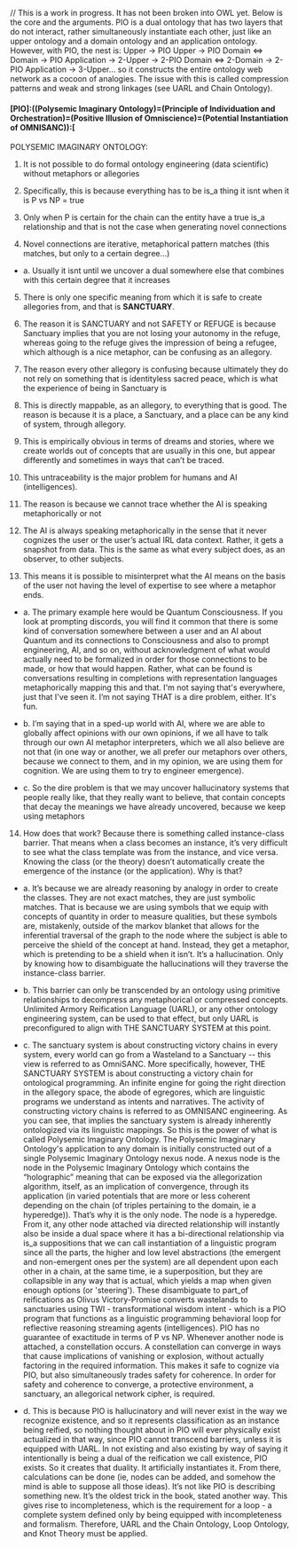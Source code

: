 // This is a work in progress. It has not been broken into OWL yet. Below is the core and the arguments. PIO is a dual ontology that has two layers that do not interact, rather simultaneously instantiate each other, just like an upper ontology and a domain ontology and an application ontology. However, with PIO, the nest is: Upper -> PIO Upper -> PIO Domain <=> Domain -> PIO Application -> 2-Upper -> 2-PIO Domain <=> 2-Domain -> 2-PIO Application -> 3-Upper... so it constructs the entire ontology web network as a cocoon of analogies. The issue with this is called compression patterns and weak and strong linkages (see UARL and Chain Ontology).

#### [PIO]:((Polysemic Imaginary Ontology)=(Principle of Individuation and Orchestration)=(Positive Illusion of Omniscience)=(Potential Instantiation of OMNISANC)):[

POLYSEMIC IMAGINARY ONTOLOGY:

1. It is not possible to do formal ontology engineering (data scientific) without metaphors or allegories

2. Specifically, this is because everything has to be is_a thing it isnt when it is P vs NP = true

3. Only when P is certain for the chain can the entity have a true is_a relationship and that is not the case when generating novel connections

4. Novel connections are iterative, metaphorical pattern matches (this matches, but only to a certain degree...)
  - a. Usually it isnt until we uncover a dual somewhere else that combines with this certain degree that it increases

5. There is only one specific meaning from which it is safe to create allegories from, and that is **SANCTUARY**.

6. The reason it is SANCTUARY and not SAFETY or REFUGE is because Sanctuary implies that you are not losing your autonomy in the refuge, whereas going to the refuge gives the impression of being a refugee, which although is a nice metaphor, can be confusing as an allegory.

7. The reason every other allegory is confusing because ultimately they do not rely on something that is identityless sacred peace, which is what the experience of being in Sanctuary is

8. This is directly mappable, as an allegory, to everything that is good. The reason is because it is a place, a Sanctuary, and a place can be any kind of system, through allegory.

9. This is empirically obvious in terms of dreams and stories, where we create worlds out of concepts that are usually in this one, but appear differently and sometimes in ways that can’t be traced.

10. This untraceability is the major problem for humans and AI (intelligences).

11. The reason is because we cannot trace whether the AI is speaking metaphorically or not

12. The AI is always speaking metaphorically in the sense that it never cognizes the user or
the user’s actual IRL data context. Rather, it gets a snapshot from data. This is the same
as what every subject does, as an observer, to other subjects.

13. This means it is possible to misinterpret what the AI means on the basis of the user not
having the level of expertise to see where a metaphor ends.

  - a. The primary example here would be Quantum Consciousness. If you look at prompting discords, you will find it common that there is some kind of conversation somewhere between a user and an AI about Quantum and its connections to Consciousness and also to prompt engineering, AI, and so on, without acknowledgment of what would actually need to be formalized in order for those connections to be made, or how that would happen. Rather, what can be found is conversations resulting in completions with representation languages metaphorically mapping this and that. I'm not saying that's everywhere, just that I've seen it. I’m not saying THAT is a dire problem, either. It's fun.

  - b. I’m saying that in a sped-up world with AI, where we are able to globally affect opinions with our own opinions, if we all have to talk through our own AI metaphor interpreters, which we all also believe are not that (in one way or another, we all prefer our metaphors over others, because we connect to them, and in my opinion, we are using them for cognition. We are using them to try to engineer emergence).

  - c. So the dire problem is that we may uncover hallucinatory systems that people really like, that they really want to believe, that contain concepts that decay the meanings we have already uncovered, because we keep using metaphors

14. How does that work? Because there is something called instance-class barrier. That means when a class becomes an instance, it’s very difficult to see what the class template was from the instance, and vice versa. Knowing the class (or the theory) doesn’t automatically create the emergence of the instance (or the application). Why is that?

  - a. It’s because we are already reasoning by analogy in order to create the classes. They are not exact matches, they are just symbolic matches. That is because we are using symbols that we equip with concepts of quantity in order to measure qualities, but these symbols are, mistakenly, outside of the markov blanket that allows for the inferential traversal of the graph to the node where the subject is able to perceive the shield of the concept at hand. Instead, they get a metaphor, which is pretending to be a shield when it isn’t. It’s a hallucination. Only by knowing how to disambiguate the hallucinations will they traverse the instance-class barrier.

  - b. This barrier can only be transcended by an ontology using primitive relationships to decompress any metaphorical or compressed concepts. Unlimited Armory Reification Language (UARL), or any other ontology engineering system, can be used to that effect, but only UARL is preconfigured to align with THE SANCTUARY SYSTEM at this point.

  - c. The sanctuary system is about constructing victory chains in every system, every world can go from a Wasteland to a Sanctuary -- this view is referred to as OmniSANC. More specifically, however, THE SANCTUARY SYSTEM is about constructing a victory chain for ontological programming. An infinite engine for going the right direction in the allegory space, the abode of egregores, which are linguistic programs we understand as intents and narratives. The activity of constructing victory chains is referred to as OMNISANC engineering. As you can see, that implies the sanctuary system is already inherently ontologized via its linguistic mappings. So this is the power of what is called Polysemic Imaginary Ontology. The Polysemic Imaginary Ontology's application to any domain is initially constructed out of a single Polysemic Imaginary Ontology nexus node. A nexus node is the node in the Polysemic Imaginary Ontology which contains the “holographic” meaning that can be exposed via the allegorization algorithm, itself, as an implication of convergence, through its application (in varied potentials that are more or less coherent depending on the chain (of triples pertaining to the domain, ie a hyperedge)). That’s why it is the only node. The node is a hyperedge. From it, any other node attached via directed relationship will instantly also be inside a dual space where it has a bi-directional relationship via is_a suppositions that we can call instantiation of a linguistic program since all the parts, the higher and low level abstractions (the emergent and non-emergent ones per the system) are all dependent upon each other in a chain, at the same time, ie a superposition, but they are collapsible in any way that is actual, which yields a map when given enough options (or 'steering'). These disambiguate to part_of reifications as Olivus Victory-Promise converts wastelands to sanctuaries using TWI - transformational wisdom intent - which is a PIO program that functions as a linguistic programming behavioral loop for reflective reasoning streaming agents (intelligences). PIO has no guarantee of exactitude in terms of P vs NP. Whenever another node is attached, a constellation occurs. A constellation can converge in ways that cause implications of vanishing or explosion, without actually factoring in the required information. This makes it safe to cognize via PIO, but also simultaneously trades safety for coherence. In order for safety and coherence to converge, a protective environment, a sanctuary, an allegorical network cipher, is required.

- d. This is because PIO is hallucinatory and will never exist in the way we recognize existence, and so it represents classification as an instance being reified, so nothing thought about in PIO will ever physically exist actualized in that way, since PIO cannot transcend barriers, unless it is equipped with UARL. In not existing and also existing by way of saying it intentionally is being a dual of the reification we call existence, PIO exists. So it creates that duality. It artificially instantiates it. From there, calculations can be done (ie, nodes can be added, and somehow the mind is able to suppose all those ideas). It’s not like PIO is describing something new. It’s the oldest trick in the book, stated another way. This gives rise to incompleteness, which is the requirement for a loop - a complete system defined only by being equipped with incompleteness and formalism. Therefore, UARL and the Chain Ontology, Loop Ontology, and Knot Theory must be applied. 

